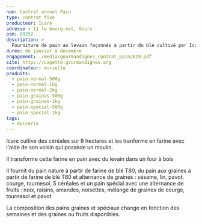 ```yaml
---
nom: Contrat annuel Pain
type: contrat fixe
producteur: Icare
adresse : 11 le bourg-est, Gours
osm: 89252
description: >
  Fourniture de pain au levain façonnés à partir du blé cultivé par Icare en agriculture biologique et transformé au moulin voisin
durée: de janvier à décembre
engagement: ./media/gourmandignes_contrat_pain2019.pdf
site: https://cagette.gourmandignes.org
coordinateur: murielle
produits:
  - pain-normal-500g
  - pain-normal-1kg
  - pain-normal-2kg
  - pain-graines-500g
  - pain-graines-1kg
  - pain-special-500g
  - pain-special-1kg
tags:
  - épicerie
---
```


Icare cultive des céréales sur 8 hectares et les tranforme en farine avec l'aide de son voisin qui possède un moulin.

Il transforme cette farine en pain avec du levain dans un four à bois

Il fournit du pain nature à partir de farine de blé T80, du pain aux graines à partir de farine de blé T80 et alternance de graines : sésame, lin, pavot, courge, tournesol, 5 céréales et un pain spécial avec une alternance de fruits : noix, raisins, amandes, noisettes, mélange de graines de courge, tournesol et pavot

La composition des pains graines et spéciaux change en fonction des semaines et des graines ou fruits disponibles.